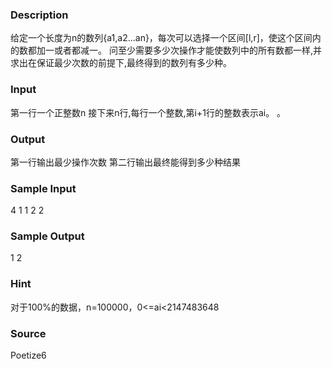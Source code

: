 
### Description
给定一个长度为n的数列{a1,a2...an}，每次可以选择一个区间[l,r]，使这个区间内的数都加一或者都减一。
问至少需要多少次操作才能使数列中的所有数都一样,并求出在保证最少次数的前提下,最终得到的数列有多少种。

### Input
第一行一个正整数n 
接下来n行,每行一个整数,第i+1行的整数表示ai。
。
### Output
第一行输出最少操作次数
第二行输出最终能得到多少种结果

### Sample Input
4
1
1
2
2


### Sample Output

1
2


### Hint
对于100%的数据，n=100000，0<=ai<2147483648

### Source
Poetize6